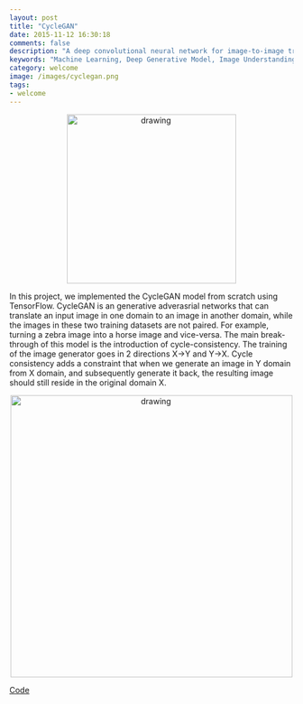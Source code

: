 ```yaml
---
layout: post
title: "CycleGAN"
date: 2015-11-12 16:30:18
comments: false
description: "A deep convolutional neural network for image-to-image translation tasks"
keywords: "Machine Learning, Deep Generative Model, Image Understanding, TensorFlow"
category: welcome
image: /images/cyclegan.png
tags:
- welcome
---
```

<p style="text-align:center;">
<img src="/webpage/images/cyclegan_overview.png" alt="drawing" width="300">
</p>


In this project, we implemented the CycleGAN model from scratch using TensorFlow. CycleGAN is an generative adverasrial networks that can translate an input image in one domain to an image in another domain, while the images in these two training datasets are not paired. For example, turning a zebra image into a horse image and vice-versa. The main break-through of this model is the introduction of cycle-consistency. The training of the image generator goes in 2 directions X->Y and Y->X. Cycle consistency adds a constraint that when we generate an image in Y domain from X domain, and subsequently generate it back, the resulting image should still reside in the original domain X.  

<p style="text-align:center;">
<img src="/webpage/images/cyclegan_output.png" alt="drawing" width="500">
</p>


[Code](https://github.com/ShuiFanZZ/CycleGAN)